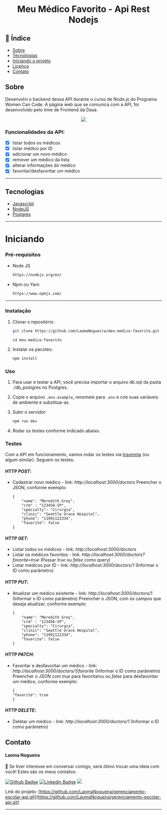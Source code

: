 <h1 align="center"> Meu Médico Favorito - Api Rest Nodejs </h1>

## 📕 Índice

- [Sobre](#Sobre)
- [Tecnologias](#Tecnologias)
- [Iniciando o projeto](#Iniciando)
- [Licença](#Licença)
- [Contato](#Contato)

## Sobre

<p align="left">Desenvolvi o backend dessa API durante o curso de Node.js do Programa Women Can Code. A página web que se comunica com a API, foi desenvolvido pelo time de Frontend da Dasa.
</p>

<p align="center">
<img src="http://img.shields.io/static/v1?label=STATUS&message= EM%20DESENVOLVIMENTO &color=&style=for-the-badge"/>
</p>

### Funcionalidades da API:

- [x] listar todos os médicos
- [x] listar médico por ID
- [x] adicionar um novo médico
- [x] remover um médico da lista
- [x] alterar informações do médico
- [x] favoritar/desfavoritar um médico

<hr>

<!-- TECHNOLOGIES -->

## Tecnologias️
  - [Javascript](https://developer.mozilla.org/pt-BR/docs/Web/JavaScript)
  - [NodeJS](https://nodejs.org/en/)
  - [Postgres](https://www.postgresql.org/)

<hr>

# Iniciando

### Pré-requisitos

- Node JS

  ```sh
  https://nodejs.org/en/
  ```

- Npm ou Yarn

  ```sh
  https://www.npmjs.com/
  ```

<hr>


### Instalação

1. Clonar o repositório:

   ```sh
   git clone https://github.com/LaomaNogueira/meu-medico-favorito.git
   ```
   ```
   cd meu-medico-favorito
   ```

2. Instalar os pacotes:

   ```sh
   npm install
   ```

### Uso

1. Para usar e testar a API, você precisa importar o arquivo db.sql da pasta ./db_postgres no Postgres.


2. Copie o arquivo `.env.example`, renomeie para `.env` e crie suas variáveis de ambiente e substitua-as.


3. Subir o servidor:

   ```sh
   npm run dev
   ```


4. Rodar os testes conforme indicado abaixo.

### Testes

Com a API em funcionamento, vamos rodar os testes via [Insomnia](https://insomnia.rest/download) (ou algum similar). Seguem os testes:

#### HTTP *POST*:
- Cadastrar novo médico - link: *http://localhost:3000/doctors*
    Preencher o JSON, conforme exemplo:
    ```
    {
        "name": "Meredith Grey",
        "crm" : "123456-SP",
        "specialty": "Cirurgia",
        "clinic": "Seattle Grace Hospital",
        "phone": "11991122334",
        "favorite": false
    }
    ```


#### HTTP *GET*:
- Listar todos os médicos - link: *http://localhost:3000/doctors*
- Listar os médicos favoritos - link: *http://localhost:3000/doctors?favorite=true* (Passar *true* ou *false* como query)
- Listar médicos por ID - link: *http://localhost:3000/doctors/1* (Informar o ID como parâmetro)


#### HTTP *PUT*:
- Atualizar um médico existente - link: *http://localhost:3000/doctors/1* (Informar o ID como parâmetro)
    Preencher o JSON, com os campos que deseja atualizar, conforme exemplo:
    ```
    {
        "name": "Meredith Grey",
        "crm" : "123456-SP",
        "specialty": "Cirurgia",
        "clinic": "Seattle Grace Hospital",
        "phone": "11991122334",
        "favorite": false
    }
    ```


#### HTTP *PATCH*:
- Favoritar e desfavoritar um médico - link: *http://localhost:3000/doctors/1/favorite* (Informar o ID como parâmetro)
    Preencher o JSON com *true* para favoritarou ou *false* para desfavoritar um médico, conforme exemplo:
    ```
    {
    "favorite": true
    }
    ```


#### HTTP *DELETE*:
- Deletar um médico - link: *http://localhost:3000/doctors/1* (Informar o ID como parâmetro)


<!-- ## 🚀 Deploy 

**__Heroku__**: [Code Girls](https://code-girls.herokuapp.com/docs/) 

<hr>-->


<!-- CONTACT -->

## Contato

#### Laoma Nogueira

<p align="left"> 🤝 Se tiver interesse em conversar comigo, será ótimo trocar uma ideia com você! Estes são os meus contatos: </p>

[![Github Badge](https://img.shields.io/badge/-Github-000?style=flat-square&logo=Github&logoColor=white&link=https://github.com/LaomaNogueira)](https://github.com/LaomaNogueira)
[![Linkedin Badge](https://img.shields.io/badge/-LinkedIn-blue?style=flat-square&logo=Linkedin&logoColor=white&link=https://www.linkedin.com/in/laoma-nogueira/)](https://www.linkedin.com/in/laoma-nogueira/)
<a href="mailto:laomanogueira@gmail.com" alt="gmail" target="_blank">
<img src="https://img.shields.io/badge/-Gmail-FF0000?style=flat-square&labelColor=FF0000&logo=gmail&logoColor=white&link=mailto:laomanogueira@gmail.com" />
</a>

Link do projeto: [https://github.com/LaomaNogueira/gerenciamento-escolar-api.git](https://github.com/LaomaNogueira/gerenciamento-escolar-api.git)

<hr>